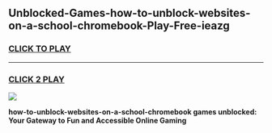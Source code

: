 
## Unblocked-Games-how-to-unblock-websites-on-a-school-chromebook-Play-Free-ieazg
<h3>
<a href="https://premium76.site?title=how-to-unblock-websites-on-a-school-chromebook&ref=19M">CLICK TO PLAY</a></h3>
<hr>

<h3>
<a href="https://premium76.site?title=how-to-unblock-websites-on-a-school-chromebook&ref=19M">CLICK 2 PLAY</a>
  
</h3>

<a href="https://premium76.site?title=how-to-unblock-websites-on-a-school-chromebook&ref=19M"><img src="https://clearcache.store/games.png"></a>


**how-to-unblock-websites-on-a-school-chromebook games unblocked: Your Gateway to Fun and Accessible Online Gaming**
